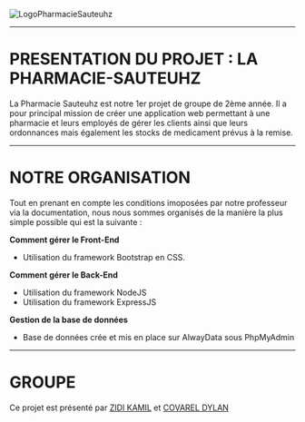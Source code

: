 ![LogoPharmacieSauteuhz](C:\Users\zidika\Desktop\PHARMACIE-SAUTEUHZ\Image\logoPharmacie)

------------------------------------------------------------------------------------------------------------

# PRESENTATION DU PROJET : LA PHARMACIE-SAUTEUHZ
La Pharmacie Sauteuhz est notre 1er projet de groupe de 2ème année. Il a pour principal mission de créer une application web permettant à une pharmacie et leurs employés de gérer les clients ainsi que leurs ordonnances mais également les stocks de medicament prévus à la remise.

------------------------------------------------------------------------------------------------------------

# NOTRE ORGANISATION
Tout en prenant en compte les conditions imoposées par notre professeur via la documentation, nous nous sommes organisés de la manière la plus simple possible qui est la suivante : 

__Comment gérer le Front-End__
+ Utilisation du framework Bootstrap en CSS.

__Comment gérer le Back-End__
+ Utilisation du framework NodeJS
+ Utilisation du framework ExpressJS

__Gestion de la base de données__
+ Base de données crée et mis en place sur AlwayData sous PhpMyAdmin

------------------------------------------------------------------------------------------------------------

# GROUPE
Ce projet est présenté par [ZIDI KAMIL](https://github.com/Ka-2000) et [COVAREL DYLAN](https://github.com/DylanCOVAREL)
